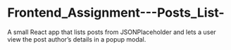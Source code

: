 # Frontend_Assignment---Posts_List-
A small React app that lists posts from JSONPlaceholder and lets a user view the post author’s details in a popup modal.
